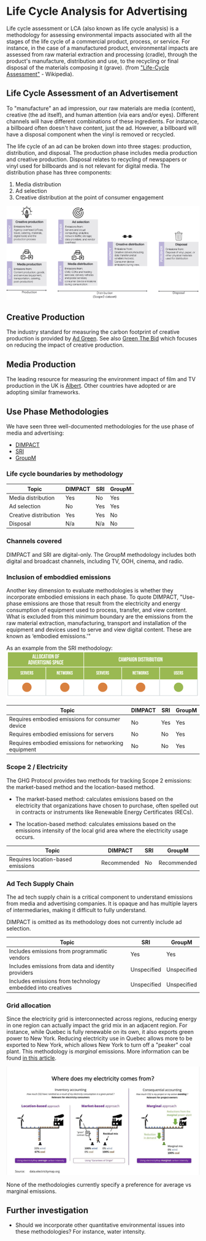 # Life Cycle Analysis for Advertising

Life cycle assessment or LCA (also known as life cycle analysis) is a methodology for assessing environmental impacts associated with all the stages of the life cycle of a commercial product, process, or service. For instance, in the case of a manufactured product, environmental impacts are assessed from raw material extraction and processing (cradle), through the product's manufacture, distribution and use, to the recycling or final disposal of the materials composing it (grave). (from ["Life-Cycle Assessment"](https://en.wikipedia.org/wiki/Life-cycle_assessment) - Wikipedia).

## Life Cycle Assessment of an Advertisement

To "manufacture" an ad impression, our raw materials are media (content), creative (the ad itself), and human attention (via ears and/or eyes). Different channels will have different combinations of these ingredients. For instance, a billboard often doesn't have content, just the ad. However, a billboard will have a disposal component when the vinyl is removed or recycled.

The life cycle of an ad can be broken down into three stages: production, distribution, and disposal. The production phase includes media production and creative production. Disposal relates to recycling of newspapers or vinyl used for billboards and is not relevant for digital media. The distribution phase has three components:

1. Media distribution
1. Ad selection
1. Creative distribution at the point of consumer engagement

![Lifecycle of an ad](images/lca_ad.png)

## Creative Production

The industry standard for measuring the carbon footprint of creative production is provided by [Ad Green](https://weareadgreen.org). See also [Green The Bid](https://www.greenthebid.earth) which focuses on reducing the impact of creative production.

## Media Production

The leading resource for measuring the environment impact of film and TV production in the UK is [Albert](https://wearealbert.org). Other countries have adopted or are adopting similar frameworks.

## Use Phase Methodologies

We have seen three well-documented methodologies for the use phase of media and advertising:

- [DIMPACT](https://dimpact.org/methodology)
- [SRI](https://www.sri-france.org/wp-content/uploads/2021/11/SRI_Calculating-the-carbon-footprint_VF.pdf)
- [GroupM](https://www.groupm.com/media-decarbonization-framework-groupm/)

### Life cycle boundaries by methodology

| Topic                 | DIMPACT | SRI | GroupM |
| --------------------- | ------- | --- | ------ |
| Media distribution    | Yes     | No  | Yes    |
| Ad selection          | No      | Yes | Yes    |
| Creative distribution | Yes     | Yes | No     |
| Disposal              | N/a     | N/a | No     |

### Channels covered

DIMPACT and SRI are digital-only. The GroupM methodology includes both digital and broadcast channels, including TV, OOH, cinema, and radio.

### Inclusion of emboddied emissions

Another key dimension to evaluate methodologies is whether they incorporate embodied emissions in each phase. To quote DIMPACT, "Use-phase emissions are those that result from the electricity and energy consumption of equipment used to process, transfer, and view content. What is excluded from this minimum boundary are the emissions from the raw material extraction, manufacturing, transport and installation of the equipment and devices used to serve and view digital content. These are known as ‘embodied emissions.'"

As an example from the SRI methodology:
![SRI scope by emissions phase](images/sri_phases.png)

| Topic                                                | DIMPACT | SRI | GroupM |
| ---------------------------------------------------- | ------- | --- | ------ |
| Requires embodied emissions for consumer device      | No      | Yes | Yes    |
| Requires embodied emissions for servers              | No      | No  | Yes    |
| Requires embodied emissions for networking equipment | No      | No  | Yes    |

### Scope 2 / Electricity

The GHG Protocol provides two methods for tracking Scope 2 emissions: the market-based method and the location-based method.

- The market-based method: calculates emissions based on the electricity that organizations have chosen to purchase, often spelled out in contracts or instruments like Renewable Energy Certificates (RECs).

- The location-based method: calculates emissions based on the emissions intensity of the local grid area where the electricity usage occurs.

| Topic                             | DIMPACT     | SRI | GroupM      |
| --------------------------------- | ----------- | --- | ----------- |
| Requires location-based emissions | Recommended | No  | Recommended |

### Ad Tech Supply Chain

The ad tech supply chain is a critical component to understand emissions from media and advertising companies. It is opaque and has multiple layers of intermediaries, making it difficult to fully understand.

DIMPACT is omitted as its methodology does not currently include ad selection.

| Topic                                                      | SRI         | GroupM      |
| ---------------------------------------------------------- | ----------- | ----------- |
| Includes emissions from programmatic vendors               | Yes         | Yes         |
| Includes emissions from data and identity providers        | Unspecified | Unspecified |
| Includes emissions from technology embedded into creatives | Unspecified | Unspecified |

### Grid allocation

Since the electricity grid is interconnected across regions, reducing energy in one region can actually impact the grid mix in an adjacent region. For instance, while Quebec is fully renewable on its own, it also exports green power to New York. Reducing electricity use in Quebec allows more to be exported to New York, which allows New York to turn off a "peaker" coal plant. This methodology is _marginal_ emissions. More information can be found [in this article](https://adgefficiency.com/energy-basics-average-vs-marginal-carbon-emissions/).

![Marginal vs Average grid mix](images/marginal_vs_average.jpg)

None of the methodologies currently specify a preference for average vs marginal emissions.

## Further investigation

- Should we incorporate other quantitative environmental issues into these methodologies? For instance, water intensity.
